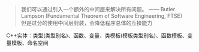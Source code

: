 > 我们可以通过引入一个额外的中间层来解决所有问题。    —— Butler Lampson (Fundamental Theorem of Software Engineering, FTSE)  
> 但是过分的使用中间层封装，会降低程序总体的互操能力  

C++实体：类型(类型别名)、函数、变量、类模板(模板类型别名)、函数模板、变量模板、命名空间  

